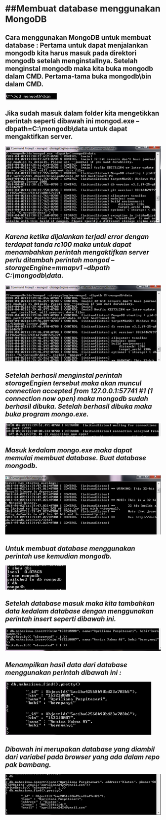 ##**Membuat database menggunakan MongoDB**
====================

**Cara menggunakan MongoDB untuk membuat database :
Pertama untuk dapat menjalankan mongodb kita harus masuk pada direktori mongodb setelah menginstallnya.
Setelah menginstal mongodb maka kita buka mongodb dalam CMD.
Pertama-tama buka mongodb\bin dalam CMD.**
---
![Image](1.png)


**Jika sudah masuk dalam folder kita mengetikkan perintah seperti dibawah ini mongod.exe –dbpath=C:\mongodb\data**
untuk dapat mengaktifkan server.
---
![Image](2.png)

*Karena ketika dijalankan terjadi error dengan terdapat tanda rc100 maka untuk dapat menambahkan perintah*
*mengaktifkan server perlu ditambah perintah mongod –storageEngine=mmapv1 –dbpath C:\mongodb\data.*
---
![Image](3.png)


*Setelah berhasil menginstal perintah storageEngien tersebut maka akan muncul connection accepted from*
*127.0.0.1:57741 #1 (1 connection now open) maka mongodb sudah berhasil dibuka. Setelah berhasil dibuka maka*
*buka program mongo.exe.*
---
![Image](4.png)


*Masuk kedalam mongo.exe maka dapat memulai membuat database. Buat database mongodb.*
---
![Image](5.png)


*Untuk membuat database menggunakan perintah use kemudian mongodb.*
---
![Image](6.png)


*Setelah database masuk maka kita tambahkan data kedalam database dengan menggunakan perintah insert*
*seperti dibawah ini.*
---
![Image](7.png)


*Menampilkan hasil data dari database menggunakan perintah dibawah ini :*
---
![Image](8.png)


*Dibawah ini merupakan database yang diambil dari variabel pada browser yang ada dalam repo pak bambang.*
---
![Image](9.png)

